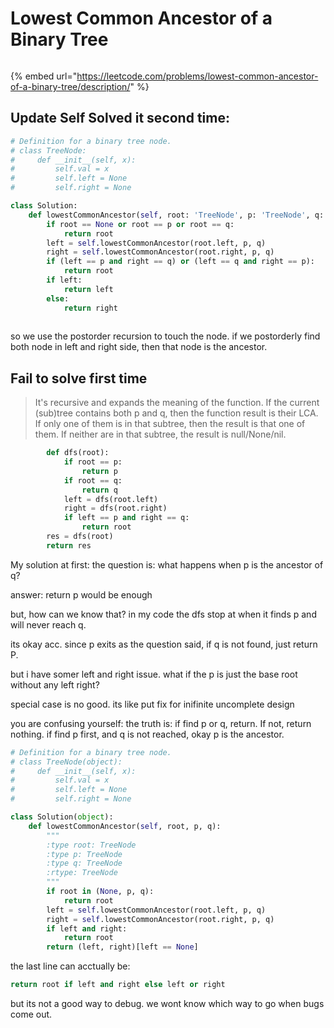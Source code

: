 # Lowest Common Ancestor of a Binary Tree

```python
```

{% embed url="https://leetcode.com/problems/lowest-common-ancestor-of-a-binary-tree/description/" %}

## Update Self Solved it second time:

```python
# Definition for a binary tree node.
# class TreeNode:
#     def __init__(self, x):
#         self.val = x
#         self.left = None
#         self.right = None

class Solution:
    def lowestCommonAncestor(self, root: 'TreeNode', p: 'TreeNode', q: 'TreeNode') -> 'TreeNode':
        if root == None or root == p or root == q:
            return root
        left = self.lowestCommonAncestor(root.left, p, q)
        right = self.lowestCommonAncestor(root.right, p, q)
        if (left == p and right == q) or (left == q and right == p):
            return root
        if left:
            return left
        else:
            return right
        
```

so we use the postorder recursion to touch the node.  if we postorderly find both node in left and right side, then that node is the ancestor.

## Fail to solve first time

> It's recursive and expands the meaning of the function. If the current (sub)tree contains both p and q, then the function result is their LCA. If only one of them is in that subtree, then the result is that one of them. If neither are in that subtree, the result is null/None/nil.

```python
        def dfs(root):
            if root == p:
                return p
            if root == q:
                return q
            left = dfs(root.left)
            right = dfs(root.right)
            if left == p and right == q:
                return root
        res = dfs(root)
        return res
```

My solution at first: the question is: what happens when p is the ancestor of q?

answer: return p would be enough

but, how can we know that? in my code the dfs stop at when it finds p and will never reach q.

its okay acc. since p exits as the question said, if q is not found, just return P.

but i have somer left and right issue. what if the p is just the base root without any left right?

special case is no good. its like put fix for inifinite uncomplete design



you are confusing yourself: the truth is: if find p or q, return. If not, return nothing. if find p first, and q is not reached, okay p is the ancestor.

```python
# Definition for a binary tree node.
# class TreeNode(object):
#     def __init__(self, x):
#         self.val = x
#         self.left = None
#         self.right = None

class Solution(object):
    def lowestCommonAncestor(self, root, p, q):
        """
        :type root: TreeNode
        :type p: TreeNode
        :type q: TreeNode
        :rtype: TreeNode
        """
        if root in (None, p, q):
            return root
        left = self.lowestCommonAncestor(root.left, p, q)
        right = self.lowestCommonAncestor(root.right, p, q)
        if left and right:
            return root
        return (left, right)[left == None]
```

the last line can acctually be:&#x20;

```python
return root if left and right else left or right
```

but its not a good way to debug. we wont know which way to go when bugs come out.
